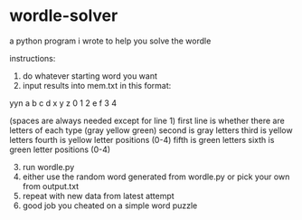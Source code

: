 # wordle-solver
 a python program i wrote to help you solve the wordle

instructions:
1. do whatever starting word you want
2. input results into mem.txt in this format:

yyn
a b c d
x y z
0 1 2
e f
3 4

(spaces are always needed except for line 1)
first line is whether there are letters of each type (gray yellow green)
second is gray letters
third is yellow letters
fourth is yellow letter positions (0-4)
fifth is green letters
sixth is green letter positions (0-4)

3. run wordle.py
4. either use the random word generated from wordle.py or pick your own from output.txt
5. repeat with new data from latest attempt
6. good job you cheated on a simple word puzzle
